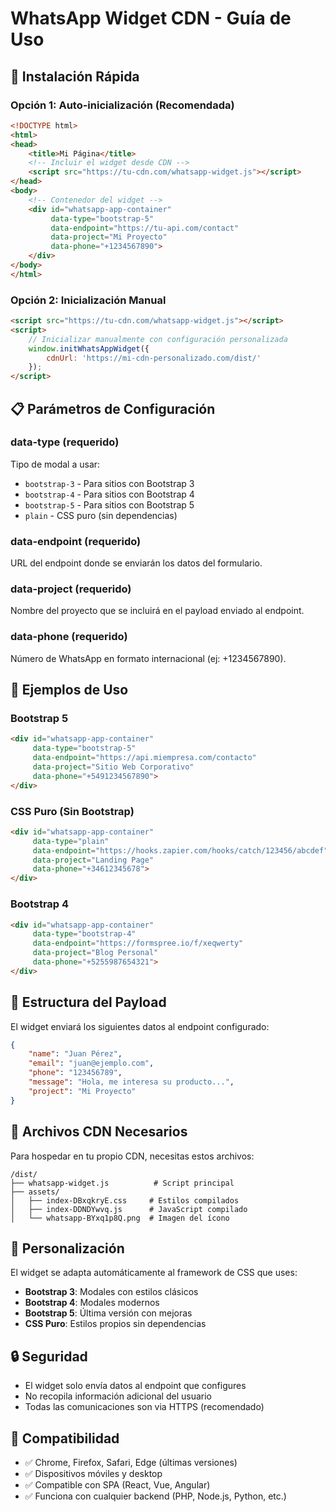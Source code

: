 # WhatsApp Widget CDN - Guía de Uso

## 🚀 Instalación Rápida

### Opción 1: Auto-inicialización (Recomendada)

```html
<!DOCTYPE html>
<html>
<head>
    <title>Mi Página</title>
    <!-- Incluir el widget desde CDN -->
    <script src="https://tu-cdn.com/whatsapp-widget.js"></script>
</head>
<body>
    <!-- Contenedor del widget -->
    <div id="whatsapp-app-container" 
         data-type="bootstrap-5"
         data-endpoint="https://tu-api.com/contact"
         data-project="Mi Proyecto"
         data-phone="+1234567890">
    </div>
</body>
</html>
```

### Opción 2: Inicialización Manual

```html
<script src="https://tu-cdn.com/whatsapp-widget.js"></script>
<script>
    // Inicializar manualmente con configuración personalizada
    window.initWhatsAppWidget({
        cdnUrl: 'https://mi-cdn-personalizado.com/dist/'
    });
</script>
```

## 📋 Parámetros de Configuración

### data-type (requerido)
Tipo de modal a usar:
- `bootstrap-3` - Para sitios con Bootstrap 3
- `bootstrap-4` - Para sitios con Bootstrap 4  
- `bootstrap-5` - Para sitios con Bootstrap 5
- `plain` - CSS puro (sin dependencias)

### data-endpoint (requerido)
URL del endpoint donde se enviarán los datos del formulario.

### data-project (requerido)
Nombre del proyecto que se incluirá en el payload enviado al endpoint.

### data-phone (requerido)
Número de WhatsApp en formato internacional (ej: +1234567890).

## 🌟 Ejemplos de Uso

### Bootstrap 5
```html
<div id="whatsapp-app-container" 
     data-type="bootstrap-5"
     data-endpoint="https://api.miempresa.com/contacto"
     data-project="Sitio Web Corporativo"
     data-phone="+5491234567890">
</div>
```

### CSS Puro (Sin Bootstrap)
```html
<div id="whatsapp-app-container" 
     data-type="plain"
     data-endpoint="https://hooks.zapier.com/hooks/catch/123456/abcdef"
     data-project="Landing Page"
     data-phone="+34612345678">
</div>
```

### Bootstrap 4
```html
<div id="whatsapp-app-container" 
     data-type="bootstrap-4"
     data-endpoint="https://formspree.io/f/xeqwerty"
     data-project="Blog Personal"
     data-phone="+5255987654321">
</div>
```

## 🔧 Estructura del Payload

El widget enviará los siguientes datos al endpoint configurado:

```json
{
    "name": "Juan Pérez",
    "email": "juan@ejemplo.com", 
    "phone": "123456789",
    "message": "Hola, me interesa su producto...",
    "project": "Mi Proyecto"
}
```

## 📁 Archivos CDN Necesarios

Para hospedar en tu propio CDN, necesitas estos archivos:

```
/dist/
├── whatsapp-widget.js          # Script principal
├── assets/
│   ├── index-DBxqkryE.css     # Estilos compilados
│   ├── index-DDNDYwvq.js      # JavaScript compilado
│   └── whatsapp-BYxq1p8Q.png  # Imagen del ícono
```

## 🎨 Personalización

El widget se adapta automáticamente al framework de CSS que uses:
- **Bootstrap 3**: Modales con estilos clásicos
- **Bootstrap 4**: Modales modernos 
- **Bootstrap 5**: Última versión con mejoras
- **CSS Puro**: Estilos propios sin dependencias

## 🔒 Seguridad

- El widget solo envía datos al endpoint que configures
- No recopila información adicional del usuario
- Todas las comunicaciones son via HTTPS (recomendado)

## 📱 Compatibilidad

- ✅ Chrome, Firefox, Safari, Edge (últimas versiones)
- ✅ Dispositivos móviles y desktop
- ✅ Compatible con SPA (React, Vue, Angular)
- ✅ Funciona con cualquier backend (PHP, Node.js, Python, etc.)
